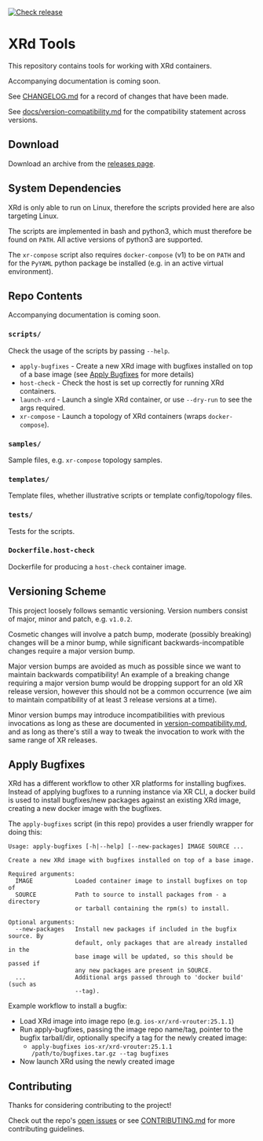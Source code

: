 [![Check release](https://github.com/ios-xr/xrd-tools/actions/workflows/check-release.yml/badge.svg)](https://github.com/ios-xr/xrd-tools/actions/workflows/check-release.yml)

# XRd Tools

This repository contains tools for working with XRd containers.

Accompanying documentation is coming soon.

See [CHANGELOG.md](CHANGELOG.md) for a record of changes that have been made.

See [docs/version-compatibility.md](docs/version-compatibility.md) for the compatibility statement across versions.


## Download

Download an archive from the [releases page](https://github.com/ios-xr/xrd-tools/releases).


## System Dependencies

XRd is only able to run on Linux, therefore the scripts provided here are also targeting Linux.

The scripts are implemented in bash and python3, which must therefore be found on `PATH`.
All active versions of python3 are supported.

The `xr-compose` script also requires `docker-compose` (v1) to be on `PATH` and for the `PyYAML` python package be installed (e.g. in an active virtual environment).


## Repo Contents

Accompanying documentation is coming soon.

### `scripts/`

Check the usage of the scripts by passing `--help`.

* `apply-bugfixes` - Create a new XRd image with bugfixes installed on top of a base image (see [Apply Bugfixes](#apply-bugfixes) for more details)
* `host-check` - Check the host is set up correctly for running XRd containers.
* `launch-xrd` - Launch a single XRd container, or use `--dry-run` to see the args required.
* `xr-compose` - Launch a topology of XRd containers (wraps `docker-compose`).

### `samples/`

Sample files, e.g. `xr-compose` topology samples.

### `templates/`

Template files, whether illustrative scripts or template config/topology files.

### `tests/`

Tests for the scripts.

### `Dockerfile.host-check`

Dockerfile for producing a `host-check` container image.


## Versioning Scheme

This project loosely follows semantic versioning.
Version numbers consist of major, minor and patch, e.g. `v1.0.2`.

Cosmetic changes will involve a patch bump, moderate (possibly breaking) changes will be a minor bump, while significant backwards-incompatible changes require a major version bump.

Major version bumps are avoided as much as possible since we want to maintain backwards compatibility!
An example of a breaking change requiring a major version bump would be dropping support for an old XR release version, however this should not be a common occurrence (we aim to maintain compatibility of at least 3 release versions at a time).

Minor version bumps may introduce incompatibilities with previous invocations as long as these are documented in [version-compatibility.md](docs/version-compatibility.md), and as long as there's still a way to tweak the invocation to work with the same range of XR releases.

## Apply Bugfixes
XRd has a different workflow to other XR platforms for installing bugfixes.
Instead of applying bugfixes to a running instance via XR CLI, a docker build is used to install bugfixes/new packages against an existing XRd image, creating a new docker image with the bugfixes.

The `apply-bugfixes` script (in this repo) provides a user friendly wrapper for doing this:
```
Usage: apply-bugfixes [-h|--help] [--new-packages] IMAGE SOURCE ...

Create a new XRd image with bugfixes installed on top of a base image.

Required arguments:
  IMAGE            Loaded container image to install bugfixes on top of
  SOURCE           Path to source to install packages from - a directory
                   or tarball containing the rpm(s) to install.

Optional arguments:
  --new-packages   Install new packages if included in the bugfix source. By
                   default, only packages that are already installed in the
                   base image will be updated, so this should be passed if
                   any new packages are present in SOURCE.
  ...              Additional args passed through to 'docker build' (such as
                   --tag).
```

Example workflow to install a bugfix:
- Load XRd image into image repo (e.g. `ios-xr/xrd-vrouter:25.1.1`)
- Run apply-bugfixes, passing the image repo name/tag, pointer to the bugfix tarball/dir, optionally specify a tag for the newly created image:
  - `apply-bugfixes ios-xr/xrd-vrouter:25.1.1 /path/to/bugfixes.tar.gz --tag bugfixes`
- Now launch XRd using the newly created image 


## Contributing

Thanks for considering contributing to the project!

Check out the repo's [open issues](https://github.com/ios-xr/xrd-tools/issues) or see [CONTRIBUTING.md](CONTRIBUTING.md) for more contributing guidelines.
